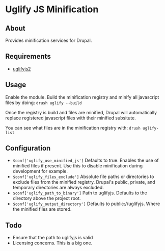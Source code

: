 # Uglify JS Minification

## About

Provides minification services for Drupal.

## Requirements

* [uglifyjs2](https://github.com/mishoo/UglifyJS2)

## Usage

Enable the module. Build the minification registry and minify all javascript files by doing:
```drush uglify --build```

Once the registry is build and files are minified, Drupal will automatically replace registered javascript files with their minified subsitute.

You can see what files are in the minification registry with:
```drush uglify-list```

## Configuration

* ```$conf['uglify_use_minified_js']``` Defaults to true. Enables the use of minified files if present. Use this to disable minification during development for example.
* ```$conf['uglify_files_exclude']``` Absolute file paths or directories to exclude files from the minified registry. Drupal's public, private, and temporary directories are always excluded.
* ```$conf['uglify_path_to_binary']``` Path to uglifyjs. Defaults to the directory above the project root.
* ```$conf['uglify_output_directory']``` Defaults to public://uglifyjs. Where the minified files are stored.

## Todo

* Ensure that the path to uglifyjs is valid
* Licensing concerns. This is a big one.
